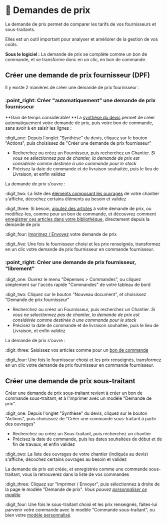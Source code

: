 # 📎 Demandes de prix

Le demande de prix permet de comparer les tarifs de vos fournisseurs et sous-traitants.&#x20;

Elles est un outil important pour analyser et améliorer de la gestion de vos coûts.



**Sous le logiciel :** La demande de prix se complète comme un bon de commande, et se transforme donc en un clic, en bon de commande.



## Créer une demande de prix fournisseur (DPF)



Il y existe 2 manières de créer une demande de prix fournisseur :



### :point\_right: Créer "automatiquement" une demande de prix fournisseur

**Gain de temps considérable!  **La [synthèse du devis](../les-devis/les-indispensables-du-devis/synthese-du-devis.md) permet de créer automatiquement votre demande de prix, puis votre bon de commande, sans avoir à en saisir les lignes :



:digit\_one: Depuis l'onglet "Synthèse" du devis, cliquez sur le bouton "Actions", puis choisissez de "Créer une demande de prix fournisseur"

* Recherchez ou créez un Fournisseur, puis recherchez un Chantier. _Si vous ne sélectionnez pas de chantier, la demande de prix est considérée comme destinée à une commande pour le stock_
* Précisez la date de commande et de livraison souhaitée, puis le lieu de Livraison, et enfin validez

La demande de prix s'ouvre :

:digit\_two: La liste des [éléments composant les ouvrages](../bibliotheque-de-chiffrage/la-bibliotheque-douvrages/#la-composition-des-ouvrages) de votre chantier s'affiche, décochez certains éléments au besoin et validez

:digit\_three: Si besoin, [ajoutez des articles](les-bons-de-commande/bon-de-commande-fournisseur.md#saisir-des-lignes-dune-commande) à votre demande de prix, ou modifiez-les, comme pour un bon de commande, et découvrez comment [enregistrer ces articles dans votre bibliothèque](les-bons-de-commande/bon-de-commande-fournisseur.md#enregistrer-mettre-a-jour-un-article-dans-ma-bibliotheque-depuis-le-bon-de-commande), directement depuis la demande de prix

:digit\_four: [Imprimez / Envoyez](les-bons-de-commande/bon-de-commande-fournisseur.md#imprimer-envoyer-une-commande) votre demande de prix

:digit\_five: Une fois le fournisseur choisi et les prix renseignés, transformez en un clic votre demande de prix fournisseur en commande fournisseur.





### :point\_right: Créer une demande de prix fournisseur, "librement"



:digit\_one: Ouvrez le menu "Dépenses > Commandes", ou cliquez simplement sur l'accès rapide "Commandes" de votre tableau de bord

:digit\_two: Cliquez sur le bouton "Nouveau document", et choisissez "Demande de prix fournisseur"

* Recherchez ou créez un Fournisseur, puis recherchez un Chantier. _Si vous ne sélectionnez pas de chantier, la demande de prix est considérée comme destinée à une commande pour le stock_
* Précisez la date de commande et de livraison souhaitée, puis le lieu de Livraison, et enfin validez

La demande de prix s'ouvre :

:digit\_three: Saisissez vos articles comme pour un [bon de commande](les-bons-de-commande/bon-de-commande-fournisseur.md#saisir-des-lignes-dune-commande)

:digit\_four: Une fois le fournisseur choisi et les prix renseignés, transformez en un clic votre demande de prix fournisseur en commande fournisseur.



## Créer une demande de prix sous-traitant



Créer une demande de prix sous-traitant revient à créer un bon de commande sous-traitant, et à l'imprimer avec un modèle "Demande de prix".



:digit\_one: Depuis l'onglet "Synthèse" du devis, cliquez sur le bouton "Actions", puis choisissez de "Créer une commande sous-traitant à partir des ouvrages"

* Recherchez ou créez un Sous-traitant, puis recherchez un chantier
* Précisez la date de commande, puis les dates souhaitées de début et de fin de travaux, et enfin validez

:digit\_two: La liste des ouvrages de votre chantier (indiqués au devis) s'affiche, décochez certains ouvrages au besoin et validez

La demande de prix est créée, et enregistrée comme une commande sous-traitant, vous la retrouverez dans la liste de vos commandes

:digit\_three: Cliquez sur "Imprimer / Envoyer", puis sélectionnez à droite de la page le modèle "Demande de prix". _Vous pouvez _[_personnaliser ce modèle_](../modeles-de-document.md)__

:digit\_four: Une fois le sous-traitant choisi et les prix renseignés, faites-lui parvenir votre commande avec le modèle "Commande sous-traitant", ou bien votre [modèle personnalisé](../modeles-de-document.md).

